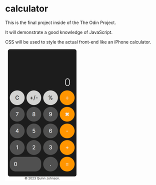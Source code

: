 # calculator

This is the final project inside of the The Odin Project.

It will demonstrate a good knowledge of JavaScript.

CSS will be used to style the actual front-end like an iPhone calculator.

![Picture of the Calculator](./img/iphone-calculator.png)
